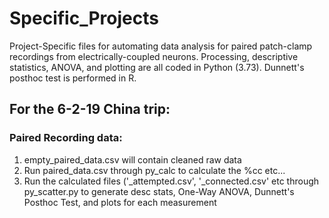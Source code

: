 # Specific_Projects
Project-Specific files for automating data analysis for paired patch-clamp recordings from electrically-coupled neurons. Processing, descriptive statistics, ANOVA, and plotting are all coded in Python (3.73). Dunnett's posthoc test is performed in R. 

## For the 6-2-19 China trip:
### Paired Recording data:
1. empty_paired_data.csv will contain cleaned raw data
2. Run paired_data.csv through py_calc to calculate the %cc etc...
3. Run the calculated files ('_attempted.csv', '_connected.csv' etc through py_scatter.py to generate desc stats, One-Way ANOVA, Dunnett's Posthoc Test, and plots for each measurement


